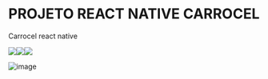 # PROJETO REACT NATIVE CARROCEL

Carrocel react native
<div style="display: flex;  flex-direction: row;">
  <img src="https://github.com/user-attachments/assets/2e7a4915-46f3-4ad6-9aa1-a2abf915b10a">
  
  <img src="https://github.com/user-attachments/assets/f690a8ae-3de1-43e3-8914-40f18921dce5">

  <img src="https://github.com/user-attachments/assets/dcfa116b-bdd0-49b6-8e4b-7b5baf81face">
</div>

![image](https://github.com/user-attachments/assets/a48a2c5c-cb96-4b06-a1b8-67812d4a1414)
